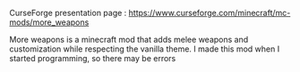 CurseForge presentation page : https://www.curseforge.com/minecraft/mc-mods/more_weapons

More weapons is a minecraft mod that adds melee weapons and customization while respecting the vanilla theme.
I made this mod when I started programming, so there may be errors
